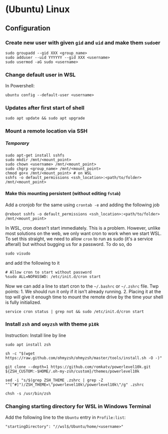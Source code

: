 # (Ubuntu) Linux

## Configuration

### Create new user with given `gid` and `uid` and make them `sudo`er
```
sudo groupadd --gid XXX <group_name>
sudo adduser --uid YYYYYY --gid XXX <username>
sudo usermod -aG sudo <username>
```

### Change default user in WSL
In Powershell:
```
ubuntu config --default-user <username>
```

### Updates after first start of shell
```
sudo apt update && sudo apt upgrade
```

### Mount a remote location via SSH
##### Temporary
```
sudo apt-get install sshfs
sudo mkdir /mnt/<mount_point>
sudo chown <username> /mnt/<mount_point>
sudo chgrp <group_name> /mnt/<mount_point>
chmod go+x /mnt/<mount_point> # on WSL
sshfs -o default_permissions <ssh_location>:<path/to/folder> /mnt/<mount_point>
```
#### Make this mounting persistent (without editing `fstab`)
Add a cronjob for the same using `crontab -e` and adding the following job
```
@reboot sshfs -o default_permissions <ssh_location>:<path/to/folder> /mnt/<mount_point>
```
In WSL, cron doesn't start immediately. This is a problem. However, unlike most solutions on the web, we only want cron to work when we start WSL.
To set this straight, we need to allow `cron`  to run as sudo (it's a service afterall) but without bugging us for a password. To do so, do
```
sudo visudo
```
and add the following to it
```
# Allow cron to start without password
%sudo ALL=NOPASSWD: /etc/init.d/cron start
```
Now we can add a line to start cron to the `~/.bashrc` or `~/.zshrc` file. Twp points: 1. We should run it only if it isn't already running. 2. Placing it at the top will give it enough time to mount the remote drive by the time your shell is fully initialized.
```
service cron status | grep not && sudo /etc/init.d/cron start
```

### Install `zsh` and `omyzsh` with theme `p10k`
Instruction: Install line by line
```
sudo apt install zsh
```
```
sh -c "$(wget https://raw.github.com/ohmyzsh/ohmyzsh/master/tools/install.sh -O -)"
```
```
git clone --depth=1 https://github.com/romkatv/powerlevel10k.git ${ZSH_CUSTOM:-$HOME/.oh-my-zsh/custom}/themes/powerlevel10k
```
```
sed -i "s/$(grep ZSH_THEME .zshrc | grep -Z "^[^#]")/ZSH_THEME=\"powerlevel10k\/powerlevel10k\"/g" .zshrc
```
```
chsh -s /usr/bin/zsh
```

### Changing starting directory for WSL in Windows Terminal
Add the following line to the `Ubuntu` entry in `Profile:list`:
```
"startingDirectory": "//wsl$/Ubuntu/home/<username>"
```
